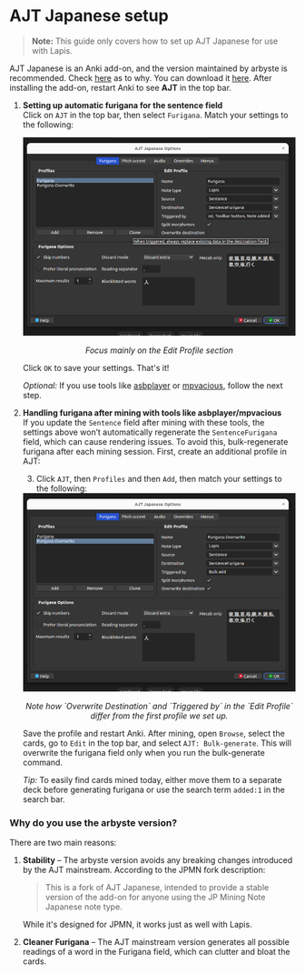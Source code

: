 # AJT Japanese setup

> **Note:** This guide only covers how to set up AJT Japanese for use with Lapis.

AJT Japanese is an Anki add-on, and the version maintained by arbyste is recommended. Check [here](#why-do-you-use-the-arbyste-version) as to why. You can download it [here](https://ankiweb.net/shared/info/200813220). After installing the add-on, restart Anki to see **AJT** in the top bar.

1. **Setting up automatic furigana for the sentence field**  
   Click on `AJT` in the top bar, then select `Furigana`. Match your settings to the following:

   <div align="center">
     <img src="../assets/furiganaAJT.png">
     <p><em>Focus mainly on the Edit Profile section</em></p>
   </div>

   Click `OK` to save your settings. That's it!

   *Optional:* If you use tools like [asbplayer](https://killergerbah.github.io/asbplayer/) or [mpvacious](https://github.com/Ajatt-Tools/mpvacious), follow the next step.

2. **Handling furigana after mining with tools like asbplayer/mpvacious**  
   If you update the `Sentence` field after mining with these tools, the settings above won’t automatically regenerate the `SentenceFurigana` field, which can cause rendering issues. To avoid this, bulk-regenerate furigana after each mining session. First, create an additional profile in AJT:

   3. Click `AJT`, then `Profiles` and then `Add`, then match your settings to the following:

   <div align="center">
     <img src="../assets/furiganaBulk.png">
     <p><em>Note how `Overwrite Destination` and `Triggered by` in the `Edit Profile` differ from the first profile we set up.</em></p>
   </div>

   Save the profile and restart Anki. After mining, open `Browse`, select the cards, go to `Edit` in the top bar, and select `AJT: Bulk-generate`. This will overwrite the furigana field only when you run the bulk-generate command.

   *Tip:* To easily find cards mined today, either move them to a separate deck before generating furigana or use the search term `added:1` in the search bar.

### Why do you use the arbyste version?

There are two main reasons:

1. **Stability** – The arbyste version avoids any breaking changes introduced by the AJT mainstream. According to the JPMN fork description:

   > This is a fork of AJT Japanese, intended to provide a stable version of the add-on for anyone using the JP Mining Note Japanese note type.

   While it's designed for JPMN, it works just as well with Lapis.

2. **Cleaner Furigana** – The AJT mainstream version generates all possible readings of a word in the Furigana field, which can clutter and bloat the cards.